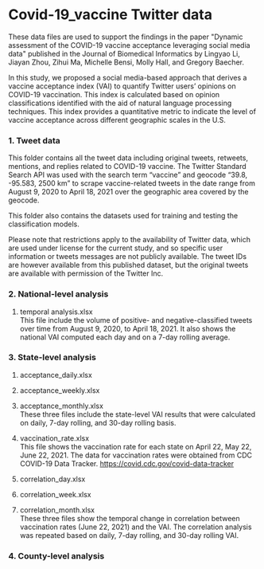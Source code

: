 # Covid-19_vaccine Twitter data

These data files are used to support the findings in the paper "Dynamic assessment of the COVID-19 vaccine acceptance leveraging social media data" published in the Journal of Biomedical Informatics by Lingyao Li, Jiayan Zhou, Zihui Ma, Michelle Bensi, Molly Hall, and Gregory Baecher.

In this study, we proposed a social media-based approach that derives a vaccine acceptance index (VAI) to quantify Twitter users’ opinions on COVID-19 vaccination. This index is calculated based on opinion classifications identified with the aid of natural language processing techniques. This index provides a quantitative metric to indicate the level of vaccine acceptance across different geographic scales in the U.S. 


### 1. Tweet data

This folder contains all the tweet data including original tweets, retweets, mentions, and replies related to COVID-19 vaccine. The Twitter Standard Search API was used with the search term “vaccine” and geocode “39.8, -95.583, 2500 km” to scrape vaccine-related tweets in the date range from August 9, 2020 to April 18, 2021 over the geographic area covered by the geocode. 

This folder also contains the datasets used for training and testing the classification models. 

Please note that restrictions apply to the availability of Twitter data, which are used under license for the current study, and so specific user information or tweets messages are not publicly available. The tweet IDs are however available from this published dataset, but the original tweets are available with permission of the Twitter Inc.


### 2. National-level analysis

1. temporal analysis.xlsx\
This file include the volume of positive- and negative-classified tweets over time from August 9, 2020, to April 18, 2021. It also shows the national VAI computed each day and on a 7-day rolling average. 


### 3. State-level analysis

1. acceptance_daily.xlsx
2. acceptance_weekly.xlsx
3. acceptance_monthly.xlsx\
These three files include the state-level VAI results that were calculated on daily, 7-day rolling, and 30-day rolling basis. 

4. vaccination_rate.xlsx\
This file shows the vaccination rate for each state on April 22, May 22, June 22, 2021. The data for vaccination rates were obtained from CDC COVID-19 Data Tracker. https://covid.cdc.gov/covid-data-tracker

5. correlation_day.xlsx
6. correlation_week.xlsx
7. correlation_month.xlsx\
These three files show the temporal change in correlation between vaccination rates (June 22, 2021) and the VAI. The correlation analysis was repeated based on daily, 7-day rolling, and 30-day rolling VAI.


### 4. County-level analysis
